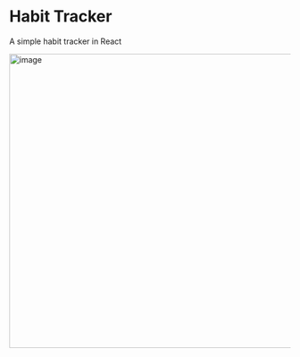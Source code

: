 # Habit Tracker

A simple habit tracker in React

<img width="526" alt="image" src="https://user-images.githubusercontent.com/72433681/177785451-5f8a498a-466d-4d9a-8c86-2cbc22daa57c.png">
